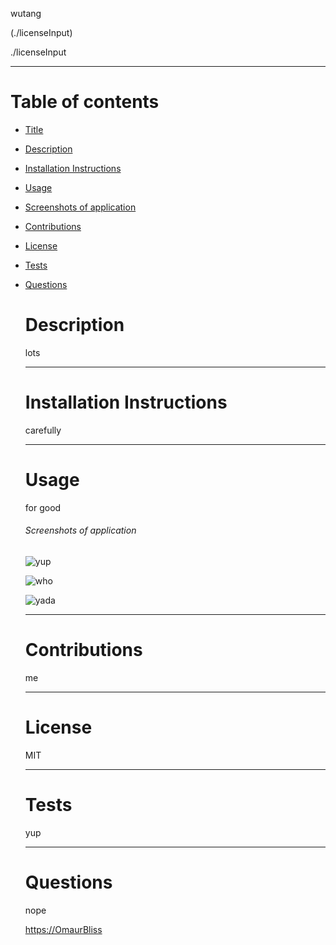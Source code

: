 
  wutang

 (./licenseInput)

  ./licenseInput
  
  ---

  # Table of contents

+ [Title](#--answersname-)

+ [Description](#description)

+ [Installation Instructions](#installation-instructions)

+ [Usage](#usage)

+ [Screenshots of application](#screenshots-of-application)

+ [Contributions](#contributions)

+ [License](#license)

+ [Tests](#tests)

+ [Questions](#questions)

  # Description

  lots

  ---

  # Installation Instructions

  carefully

  ---

  # Usage

  for good
  ###### Screenshots of application

  ![yup]( https://camo.githubusercontent.com/d8f7abcee9fdb2cded758cbff3b0b3036d4a4641bf58f0cb221aa3d4c1b17d93/68747470733a2f2f6f63746f6465782e6769746875622e636f6d2f696d616765732f79616b746f6361742e706e67)

  ![who](https://camo.githubusercontent.com/d8f7abcee9fdb2cded758cbff3b0b3036d4a4641bf58f0cb221aa3d4c1b17d93/68747470733a2f2f6f63746f6465782e6769746875622e636f6d2f696d616765732f79616b746f6361742e706e67)

  ![yada](https://camo.githubusercontent.com/d8f7abcee9fdb2cded758cbff3b0b3036d4a4641bf58f0cb221aa3d4c1b17d93/68747470733a2f2f6f63746f6465782e6769746875622e636f6d2f696d616765732f79616b746f6361742e706e67)

  ---

  # Contributions

  me

  ---

  # License

  MIT

  ---

  # Tests

  yup

  ---

  # Questions

  nope

  <omaurbliss>

  <https://OmaurBliss>

  